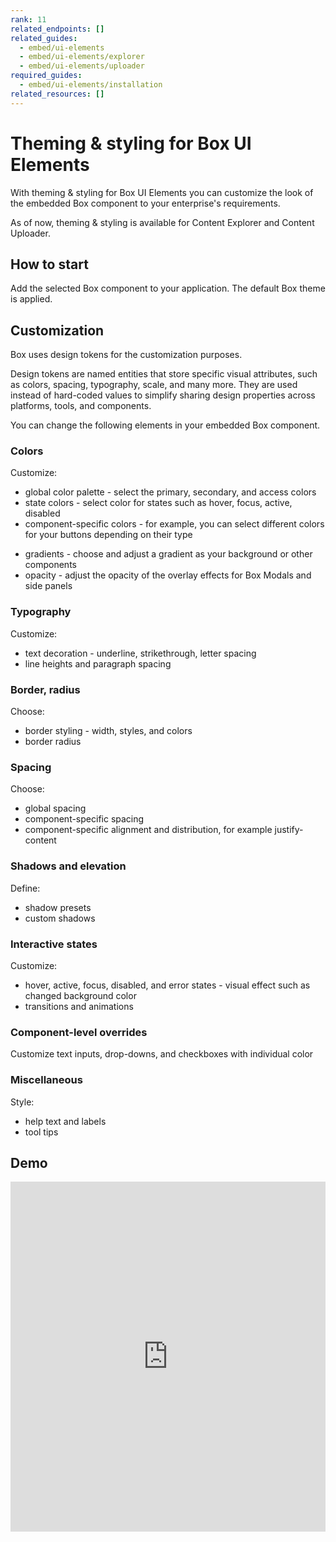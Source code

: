 ```yaml
---
rank: 11
related_endpoints: []
related_guides:
  - embed/ui-elements
  - embed/ui-elements/explorer
  - embed/ui-elements/uploader
required_guides:
  - embed/ui-elements/installation
related_resources: []
---
```

<!--alex ignore -->
# Theming & styling for Box UI Elements

With theming & styling for Box UI Elements you can customize the look of the
embedded Box component to your enterprise's requirements.

<!--alex ignore -->
<Message type='notice'>As of now, theming & styling is available for Content
Explorer and Content Uploader.
</Message>
<!--alex enable -->

## How to start

Add the selected Box component to your application. The default Box theme is applied.

## Customization

Box uses design tokens for the customization purposes.

<Message type='notice'>
Design tokens are named entities that store specific visual attributes, such
as colors, spacing, typography, scale, and many more.
They are used instead of hard-coded values to simplify sharing design
properties across platforms, tools, and components.
</Message>

You can change the following elements in your embedded Box component.
<!--alex ignore -->

### Colors

Customize:

<!--alex ignore -->
* global color palette - select the primary, secondary, and access colors
* state colors - select color for states such as hover, focus, active, disabled
* component-specific colors - for example, you can select different colors for your buttons depending on their type
<!--alex enable -->
* gradients - choose and adjust a gradient as your background or other components
* opacity - adjust the opacity of the overlay effects for Box Modals and side panels

### Typography

Customize: 

* text decoration - underline, strikethrough, letter spacing
* line heights and paragraph spacing 

### Border, radius

Choose:

<!--alex ignore -->
* border styling - width, styles, and colors
* border radius
<!--alex enable -->

### Spacing

Choose:

* global spacing
* component-specific spacing
* component-specific alignment and distribution, for example justify-content

### Shadows and elevation

Define:

* shadow presets
* custom shadows

### Interactive states

Customize:
<!--alex ignore -->
* hover, active, focus, disabled, and error states - visual effect such as changed background color
* transitions and animations
<!--alex enable -->

### Component-level overrides

<!--alex ignore -->
Customize text inputs, drop-downs, and checkboxes with individual color
<!--alex enable -->

### Miscellaneous

Style:

* help text and labels
* tool tips

## Demo

<iframe height="560"
scrolling="no" 
title="Box theming branding" 
src="https://codepen.io/box-platform/embed/KwKbrPw?default-tab=html%2Cresult" frameborder="no"
allowtransparency="true"
allowfullscreen="true"
style="width: 100%;"
></iframe>

[explorer]: g://embed/ui-elements/explorer
[uploader]: g://embed/ui-elements/uploader